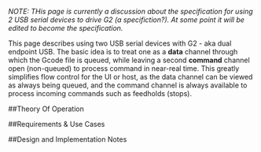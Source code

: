 _NOTE: THis page is currently a discussion about the specification for using 2 USB serial devices to drive G2 (a specifiction?). At some point it will be edited to become the specification._

This page describes using two USB serial devices with G2 - aka dual endpoint USB. The basic idea is to treat one as a **data** channel through which the Gcode file is queued, while leaving a second **command** channel open (non-queued) to process command in near-real time. This greatly simplifies flow control for the UI or host, as the data channel can be viewed as always being queued, and the command channel is always available to process incoming commands such as feedholds (stops).

##Theory Of Operation

##Requirements & Use Cases

##Design and Implementation Notes